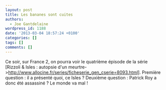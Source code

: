 ```yaml
---
layout: post
title: Les bananes sont cuites
authors:
  - Joe Gantdelaine
wordpress_id: 1188
date: '2013-03-04 18:57:24 +0100'
categories: []
tags: []
comments: []
---
```

Ce soir, sur France 2, on pourra voir le quatrième épisode de la série [Rizzoli & Isles : autopsie d'un meurtre->http://www.allocine.fr/series/ficheserie_gen_cserie=8093.html]. Première question : il a présenté quoi, ce Isles ? Deuxième question : Patrick Roy a donc été assassiné ? Le monde va mal !

